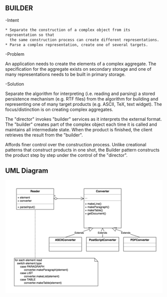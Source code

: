 BUILDER
-------
   
-Intent

    * Separate the construction of a complex object from its representation so that
      the same construction process can create different representations.
    * Parse a complex representation, create one of several targets.  
    
-Problem

   An application needs to create the elements of a complex aggregate. 
   The specification for the aggregate exists on secondary storage and one of many 
   representations needs to be built in primary storage.     
    
-Solution

   Separate the algorithm for interpreting (i.e. reading and parsing) a stored 
   persistence mechanism (e.g. RTF files) from the algorithm for building and 
   representing one of many target products (e.g. ASCII, TeX, text widget). 
   The focus/distinction is on creating complex aggregates.
    
   The "director" invokes "builder" services as it interprets the external format. 
   The "builder" creates part of the complex object each time it is called and
   maintains all intermediate state. When the product is finished, the client 
   retrieves the result from the "builder".
    
   Affords finer control over the construction process. Unlike creational patterns
   that construct products in one shot, the Builder pattern constructs the product 
   step by step under the control of the "director".   

UML Diagram  
----------- 
   
![](../screenshots/builder.png)
    
